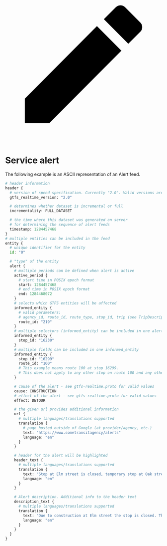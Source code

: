 <a href="https://github.com/google/transit/edit/master/gtfs-realtime/spec/en/examples/alerts.asciipb" title="Edit this page" target="_blank">
    <svg class="pencil" xmlns="http://www.w3.org/2000/svg" viewBox="0 0 24 24"><path d="M20.71 7.04c.39-.39.39-1.04 0-1.41l-2.34-2.34c-.37-.39-1.02-.39-1.41 0l-1.84 1.83 3.75 3.75M3 17.25V21h3.75L17.81 9.93l-3.75-3.75L3 17.25Z"></path></svg>
  </a>
  
# Service alert

The following example is an ASCII representation of an Alert feed.

```python
# header information
header {
  # version of speed specification. Currently "2.0". Valid versions are "2.0", "1.0".
  gtfs_realtime_version: "2.0"

  # determines whether dataset is incremental or full
  incrementality: FULL_DATASET

  # the time where this dataset was generated on server
  # for determining the sequence of alert feeds
  timestamp: 1284457468
}
# multiple entities can be included in the feed
entity {
  # unique identifier for the entity
  id: "0"

  # "type" of the entity
  alert {
    # multiple periods can be defined when alert is active
    active_period {
      # start time in POSIX epoch format
      start: 1284457468
      # end time in POSIX epoch format
      end: 1284468072
    }
    # selects which GTFS entities will be affected
    informed_entity {
      # valid parameters: 
      # agency_id, route_id, route_type, stop_id, trip (see TripDescriptor)
      route_id: "219"
    }
    # multiple selectors (informed_entity) can be included in one alert entity
    informed_entity {
      stop_id: "16230"
    }
    # multiple fields can be included in one informed_entity
    informed_entity {
      stop_id: "16299"
      route_id: "100"
      # This example means route 100 at stop 16299.
      # This does not apply to any other stop on route 100 and any other route at stop 16299.
    }

    # cause of the alert - see gtfs-realtime.proto for valid values
    cause: CONSTRUCTION
    # effect of the alert - see gtfs-realtime.proto for valid values
    effect: DETOUR

    # the given url provides additional information
    url {
      # multiple languages/translations supported
      translation {
        # page hosted outside of Google (at provider/agency, etc.)
        text: "https://www.sometransitagency/alerts"
        language: "en"
      }
    }

    # header for the alert will be highlighted
    header_text {
      # multiple languages/translations supported
      translation {
        text: "Stop at Elm street is closed, temporary stop at Oak street"
        language: "en"
      }
    }

    # Alert description. Additional info to the header text
    description_text {
      # multiple languages/translations supported
      translation {
        text: "Due to construction at Elm street the stop is closed. The temporary stop can be found 300 meters north at Oak street"
        language: "en"
      }
    }
  }
}
```
